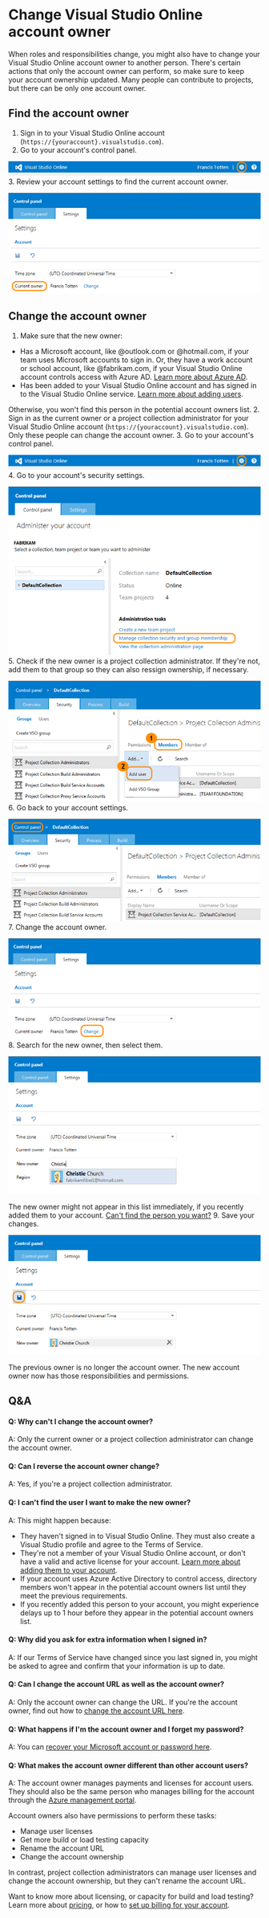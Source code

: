 
# Change Visual Studio Online account owner


When roles and responsibilities change, you might also have to change 
your Visual Studio Online account owner to another person. 
There's certain actions that only the account owner can perform, 
so make sure to keep your account ownership updated. 
Many people can contribute to projects, but there can be only one account owner.






## Find the account owner

1. Sign in to your Visual Studio Online account (`https://{youraccount}.visualstudio.com`).
2. Go to your account's control panel.



![Go to account control panel](./media/change-account-ownership-vs/VSOControlPanel_Francis.png)
3. Review your account settings to find the current account owner.



![Go to settings](./media/change-account-ownership-vs/TFSControlPanelAccountOwner.png)





## Change the account owner

1. Make sure that the new owner:


 - Has a Microsoft account, like @outlook.com or @hotmail.com, 
if your team uses Microsoft accounts to sign in. Or, 
they have a work account or school account, like @fabrikam.com,
if your Visual Studio Online account controls access with Azure AD. 
[Learn more about Azure AD](https://azure.microsoft.com/en-us/documentation/articles/sign-up-organization/).
 - Has been added to your Visual Studio Online account 
and has signed in to the Visual Studio Online service. 
[Learn more about adding users](https://www.visualstudio.com/get-started/setup/assign-licenses-to-users-vs).



Otherwise, you won't find this person in the potential account owners list.
2. Sign in as the current owner or a project collection administrator
for your Visual Studio Online account (`https://{youraccount}.visualstudio.com`).
Only these people can change the account owner.
3. Go to your account's control panel.



![Go to account control panel](./media/change-account-ownership-vs/VSOControlPanel_Francis.png)
4. Go to your account's security settings.



![Manage collection security and group membership](./media/change-account-ownership-vs/TFSCollectionManageSecurityGroups.png)
5. Check if the new owner is a project collection administrator. If they're not, 
add them to that group so they can also ressign ownership, if necessary.



![Add new owner to project collection administrators](./media/change-account-ownership-vs/TFSCollectionAddMemberAdmin.png)
6. Go back to your account settings.



![Go back to control panel, settings](./media/change-account-ownership-vs/TFSGoBackToControlPanel.png)
7. Change the account owner.



![Change current owner](./media/change-account-ownership-vs/VSOControlPanelChangeOwner.png)
8. Search for the new owner, then select them.



![Search for the new owner](./media/change-account-ownership-vs/VSOFindNewAccountOwner.png)



The new owner might not appear in this list immediately, if you recently added them to your account.
[Can't find the person you want?](https://www.visualstudio.com/get-started/setup/change-account-ownership-vs#NoNewOwner)
9. Save your changes.



![Select the new owner, then save changes](./media/change-account-ownership-vs/VSOSaveNewAccountOwner.png)



The previous owner is no longer the account owner. 
The new account owner now has those responsibilities and permissions.





## Q&amp;A

#### Q: Why can't I change the account owner?


A: Only the current owner or a project collection administrator can change the account owner.


#### Q: Can I reverse the account owner change?


A: Yes, if you're a project collection administrator.






#### Q: I can't find the user I want to make the new owner?


A: This might happen because:


- They haven't signed in to Visual Studio Online. 
They must also create a Visual Studio profile and agree to the Terms of Service.
- They're not a member of your Visual Studio Online account, 
or don't have a valid and active license for your account. 
[Learn more about adding them to your account](https://www.visualstudio.com/get-started/setup/assign-licenses-to-users-vs).
- If your account uses Azure Active Directory to control access, 
directory members won't appear in the potential account owners 
list until they meet the previous requirements.
- If you recently added this person to your account, you might experience delays
up to 1 hour before they appear in the potential account owners list.

#### Q: Why did you ask for extra information when I signed in?


A: If our Terms of Service have changed since you last signed in, you might be 
asked to agree and confirm that your information is up to date.


#### Q: Can I change the account URL as well as the account owner?


A: Only the account owner can change the URL. If you're the account owner, find out how to 
[change the account URL here](https://www.visualstudio.com/get-started/setup/rename-vso-account-vs).


#### Q: What happens if I'm the account owner and I forget my password?


A: You can [recover your Microsoft account or password here](https://account.live.com/ResetPassword.aspx).


#### Q: What makes the account owner different than other account users?


A: The account owner manages payments and licenses for account users. They should also 
be the same person who manages billing for the account through the 
[Azure management portal](https://manage.windowsazure.com/).



Account owners also have permissions to perform these tasks:


- Manage user licenses
- Get more build or load testing capacity
- Rename the account URL
- Change the account ownership


In contrast, project collection administrators can manage user licenses 
and change the account ownership, but they can't rename the account URL.



Want to know more about licensing, or capacity for build and load testing? 
Learn more about [pricing](https://go.microsoft.com/fwlink/?LinkId=324495),
or how to [set up billing for your account](https://www.visualstudio.com/get-started/setup/set-up-billing-for-your-account-vs).
